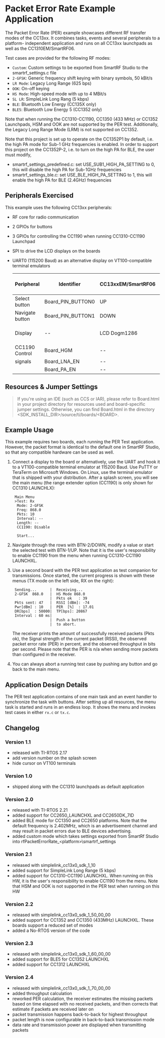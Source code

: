 Packet Error Rate Example Application
=====================================

The Packet Error Rate (PER) example showcases different RF transfer modes of the
CC13xx. It combines tasks, events and several peripherals to a platform-
independent application and runs on all CC13xx launchpads as well as the
CC1310EM/SmartRF06.

Test cases are provided for the following RF modes:

- `Custom`: Custom settings to be exported from SmartRF Studio to the
smartrf_settings.c file
- `2-GFSK`: Generic frequency shift keying with binary symbols, 50 kBit/s
- `LR Mode`: Legacy Long Range (625 bps)
- `OOK`: On-off keying
- `HS Mode`: High-speed mode with up to 4 MBit/s
- `SL LR`: SimpleLink Long Rang (5 kbps)
- `BLE`: Bluetooth Low Energy (CC135X only)
- `BLE5`: Bluetooth Low Energy 5 (CC1352 only)

Note that when running the CC1310-CC1190, CC1350 (433 MHz) or CC1352 Launchpads, 
HSM and OOK are not supported by the PER test. Additionally, the Legacy Long Range Mode 
(LRM) is not supported on CC1352.

Note that this project is set up to operate on the CC1352P1 by default, i.e. 
the high PA mode for Sub-1 GHz frequencies is enabled. In order to support this
project on the CC1352P-2, i.e. to turn on the high PA for BLE, the user must 
modify,
- smartrf_settings_predefined.c: set USE_SUB1_HIGH_PA_SETTING to 0, this will 
  disable the high PA for Sub-1GHz frequencies
- smartrf_settings_ble.c: set USE_BLE_HIGH_PA_SETTING to 1, this will enable
  the high PA for BLE (2.4GHz) frequencies

Peripherals Exercised
---------------------
This example uses the following CC13xx peripherals:

- RF core for radio communication
- 2 GPIOs for buttons
- 3 GPIOs for controlling the CC1190 when running CC1310-CC1190 Launchpad
- SPI to drive the LCD displays on the boards
- UART0 (115200 Baud) as an alternative display on VT100-compatible
  terminal emulators



  | Peripheral        | Identifier        | CC13xxEM/SmartRF06 | CC13xx Launchpad     | CC1310-CC1390 Launchpad |
  | ----------------- | ----------------- | ------------------ | -------------------- |-------------------------|
  | Select button     | Board_PIN_BUTTON0 | UP                 | BTN-1                | BTN-1                   |
  | Navigate button   | Board_PIN_BUTTON1 | DOWN               | BTN-2                | BTN-2                   |
  | Display           | --                | LCD Dogm1286       | Display Booster Pack | Display Booster Pack    |
  | CC1190 Control    | Board_HGM         | --                 | --                   | DIO28                   |
  | signals           | Board_LNA_EN      | --                 | --                   | DIO29                   |
  |                   | Board_PA_EN       | --                 | --                   | DIO30                   |


Resources & Jumper Settings
---------------------------

> If you're using an IDE (such as CCS or IAR), please refer to Board.html in
your project directory for resources used and board-specific jumper settings.
Otherwise, you can find Board.html in the directory
&lt;SDK_INSTALL_DIR&gt;/source/ti/boards/&lt;BOARD&gt;.


Example Usage
-------------

This example requires two boards, each running the PER Test application.
However, the packet format is identical to the default one in SmartRF Studio, so
that any compatible hardware can be used as well.

1. Connect a display to the board or alternatively, use the UART and hook it to
   a VT100-compatible terminal emulator at 115200 Baud. Use PuTTY or
   TeraTerm on Microsoft Windows. On Linux, use the terminal emulator that is
   shipped with your distribution. After a splash screen, you will see the
   main menu (the range extender option (CC1190) is only shown for CC1310
   LAUNCHLX):


        Main Menu
        >Test: Rx
         Mode: 2-GFSK
         Freq: 868.0
         Pkts: 10
         Interval: --
         Length: --
         CC1190: Disable
         
         Start...


2. Navigate through the rows with BTN-2/DOWN, modify a value or start the
 selected test with BTN-1/UP. Note that it is the user's responsibility to
enable CC1190 from the menu when running CC1310-CC1190 LAUNCHXL.

3. Use a second board with the PER test application as test companion for
   transmissions. Once started, the current progress is shown with these menus
   (TX mode on the left side, RX on the right):

        Sending...      |  Receiving...
        2-GFSK  868.0   |  HS Mode 868.0
                        |  Pkts ok   : 39
        Pkts sent: 47   |  RSSI [dBm]: -74
        Pwr[dBm] : 10   |  PER  [%]  : 17.01
        DR[bps]  : 50000|  TP[bps]: 20867
        Interval : 60 ms|
                        |  Push a button
                        |  to abort.

   The receiver prints the amount of successfully received packets (Pkts ok),
   the Signal strength of the current packet (RSSI), the observed packet
   error rate (PER) in percent, and the observed throughput in bits per second. 
   Please note that the PER is n/a when sending more packets than configured in 
   the receiver.

5. You can always abort a running test case by pushing any button and go back
   to the main menu.


Application Design Details
--------------------------

The PER test application contains of one main task and an event handler to
synchronize the task with buttons. After setting up all resources, the menu task
is started and runs in an endless loop. It shows the menu and invokes test cases
in either `rx.c` or `tx.c`.


Changelog
---------

### Version 1.1

- released with TI-RTOS 2.17
- add version number on the splash screen
- hide cursor on VT100 terminals


### Version 1.0

 - shipped along with the CC1310 launchpads as default application

### Version 2.0

 - released with TI-RTOS 2.21
 - added support for CC2650_LAUNCHXL and CC2650DK_7ID
 - added BLE mode for CC1350 and CC2650 platforms. Note that the default
frequency is 2.402MHz, which is an advertisement channel and may result in
packet errors due to BLE devices advertising.
 - added custom mode which takes settings exported from SmartRf Studio into
rfPacketErrorRate_\<platform\>\smartrf_settings

### Version 2.1

 - released with simplelink_cc13x0_sdk_1_10
 - added support for SimpleLink Long Range (5 kbps)
 - added support for CC1310-CC1190 LAUNCHXL. When running on this HW, it is
the user's responsibility to enable CC1190 from the menu. Note that HSM and
OOK is not supported in the PER test when running on this HW

### Version 2.2

 - released with simplelink_cc13x0_sdk_1_50_00_00
 - added support for CC1352 and CC1350 (433MHz) LAUNCHXL. These boards support
   a reduced set of modes
 - added a No-RTOS version of the code

### Version 2.3

 - released with simplelink_cc13x0_sdk_1_60_00_00
 - added support for BLE5 for CC1352 LAUNCHXL
 - added support for CC1312 LAUNCHXL
 
### Version 2.4

 - released with simplelink_cc13x0_sdk_1_70_00_00
 - added throughput calculation
 - reworked PER calculation, the receiver estimates the missing packets based
   on time elapsed with no received packets, and then corrects that estimate if 
   packets are received later on
 - packet transmission happens back-to-back for highest throughput
 - packet length is now configurable in back-to-back transmission mode
 - data rate and transmission power are displayed when transmitting packets
 
